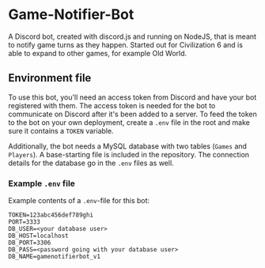 # Game-Notifier-Bot
A Discord bot, created with discord.js and running on NodeJS, that is meant to notify game turns as they happen.
Started out for Civilization 6 and is able to expand to other games, for example Old World.

## Environment file
To use this bot, you'll need an access token from Discord and have your bot registered with them.
The access token is needed for the bot to communicate on Discord after it's been added to a server.
To feed the token to the bot on your own deployment, create a `.env` file in the root and make sure it contains a `TOKEN` variable.

Additionally, the bot needs a MySQL database with two tables (`Games` and `Players`). A base-starting file is included in the repository.
The connection details for the database go in the `.env` files as well.

### Example `.env` file
Example contents of a `.env`-file for this bot:
```
TOKEN=123abc456def789ghi
PORT=3333
DB_USER=<your database user>
DB_HOST=localhost
DB_PORT=3306
DB_PASS=<password going with your database user>
DB_NAME=gamenotifierbot_v1
```
